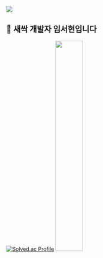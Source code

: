 <div>
    <img src="https://capsule-render.vercel.app/api?type=waving&&color=gradient&customColorList=3&height=200&section=header&text=sprout&fontSize=80&fontAlign=80&width=200" />
</div>

## 🌱 새싹 개발자 임서현입니다  

[![Solved.ac Profile](http://mazassumnida.wtf/api/generate_badge?boj=tjgus05281)](https://solved.ac/tjgus05281)
<a href="https://github.com/anuraghazra/github-readme-stats">
        <img src="https://github-readme-stats.vercel.app/api/top-langs/?username=mainsprout&layout=donut&show_icons=true&theme=material-palenight&hide_border=true&bg_color=20232a&icon_color=58A6FF&text_color=fff&title_color=58A6FF&count_private=true&exclude_repo=Face-Transfer-Application" width=38% /></a>

    

<br />


